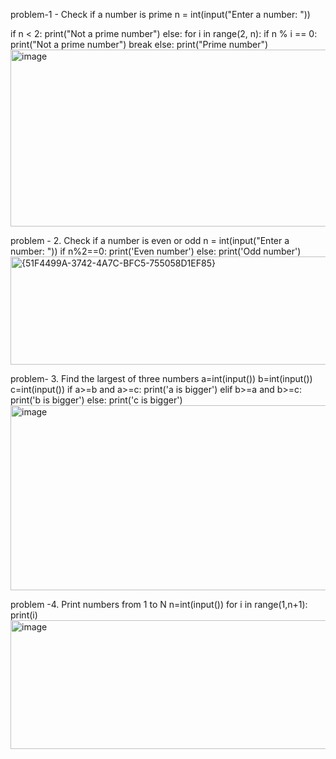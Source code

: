 problem-1 - Check if a number is prime
n = int(input("Enter a number: "))

if n < 2:
    print("Not a prime number")
else:
    for i in range(2, n):
        if n % i == 0:
            print("Not a prime number")
            break
    else:
        print("Prime number")
<img width="1138" height="283" alt="image" src="https://github.com/user-attachments/assets/5d0d90a9-9a8b-42de-9afa-20ccc78cf672" />



problem - 2. Check if a number is even or odd
n = int(input("Enter a number: "))
if n%2==0:
    print('Even number')
else:
    print('Odd number')
<img width="1140" height="173" alt="{51F4499A-3742-4A7C-BFC5-755058D1EF85}" src="https://github.com/user-attachments/assets/514d9097-2686-4a54-a9ad-4b1899829b46" />


  problem- 3. Find the largest of three numbers
  a=int(input())
b=int(input())
c=int(input())
if a>=b and a>=c:
    print('a is bigger')
elif b>=a and b>=c:
    print('b is bigger')
else:
    print('c is bigger')
    <img width="1225" height="296" alt="image" src="https://github.com/user-attachments/assets/df87048c-0a34-4ed8-bb70-4766b8da158a" />

  
 problem -4. Print numbers from 1 to N
 n=int(input())
for i in range(1,n+1):
    print(i)
    <img width="1031" height="206" alt="image" src="https://github.com/user-attachments/assets/aec6f82f-9e12-404c-832c-bbb5611642f5" />
